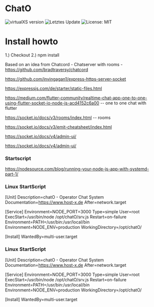 # ChatO

![virtualXS version](https://img.shields.io/badge/version-v1.0.0-green.svg) ![Letztes Update](https://img.shields.io/github/last-commit/b1tw0rker/chatO.svg) ![License: MIT](https://img.shields.io/badge/License-MIT-yellow.svg)

# Install howto

1.) Checkout
2.) npm install

Based on an idea from Chatcord - Chatserver with rooms - https://github.com/bradtraversy/chatcord

https://github.com/invingagan1/express-https-server-socket

https://expressjs.com/de/starter/static-files.html

https://medium.com/flutter-community/realtime-chat-app-one-to-one-using-flutter-socket-io-node-js-acd4152c6a00 -- one to one chat with flutter

https://socket.io/docs/v3/rooms/index.html -- rooms

https://socket.io/docs/v3/emit-cheatsheet/index.html

https://socket.io/docs/v4/admin-ui/

https://socket.io/docs/v4/admin-ui/

### Startscript

https://nodesource.com/blog/running-your-node-js-app-with-systemd-part-1/

### Linux StartScript

[Unit]
Description=chatO - Operator Chat System
Documentation=https://www.host-x.de
After=network.target

[Service]
Environment=NODE_PORT=3000
Type=simple
User=root
ExecStart=/usr/bin/node /opt/chatO/srv.js
Restart=on-failure
Environment=PATH=/usr/bin:/usr/local/bin
Environment=NODE_ENV=production
WorkingDirectory=/opt/chatO/

[Install]
WantedBy=multi-user.target

### Linux StartScript
[Unit]
Description=chatO - Operator Chat System
Documentation=https://www.host-x.de
After=network.target

[Service]
Environment=NODE_PORT=3000
Type=simple
User=root
ExecStart=/usr/bin/node /opt/chatO/srv.js
Restart=on-failure
Environment=PATH=/usr/bin:/usr/local/bin
Environment=NODE_ENV=production
WorkingDirectory=/opt/chatO/

[Install]
WantedBy=multi-user.target